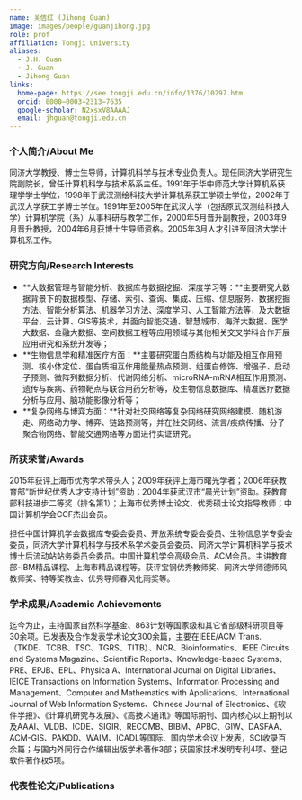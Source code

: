 ```yaml
---
name: 关佶红 (Jihong Guan)
image: images/people/guanjihong.jpg
role: prof
affiliation: Tongji University
aliases:
  - J.H. Guan
  - J. Guan
  - Jihong Guan
links:
  home-page: https://see.tongji.edu.cn/info/1376/10297.htm
  orcid: 0000−0003−2313−7635
  google-scholar: N2xsxV8AAAAJ
  email: jhguan@tongji.edu.cn
---
```


### 个人简介/About Me
同济大学教授、博士生导师，计算机科学与技术专业负责人。现任同济大学研究生院副院长，曾任计算机科学与技术系系主任。1991年于华中师范大学计算机系获理学学士学位，1998年于武汉测绘科技大学计算机系获工学硕士学位，2002年于武汉大学获工学博士学位。1991年至2005年在武汉大学（包括原武汉测绘科技大学）计算机学院（系）从事科研与教学工作，2000年5月晋升副教授，2003年9月晋升教授，2004年6月获博士生导师资格。2005年3月人才引进至同济大学计算机系工作。

### 研究方向/Research Interests
- **大数据管理与智能分析、数据库与数据挖掘、深度学习等：**主要研究大数据背景下的数据模型、存储、索引、查询、集成、压缩、信息服务、数据挖掘方法、智能分析算法、机器学习方法、深度学习、人工智能方法等，及大数据平台、云计算、GIS等技术，并面向智能交通、智慧城市、海洋大数据、医学大数据、金融大数据、空间数据工程等应用领域与其他相关交叉学科合作开展应用研究和系统开发等；
- **生物信息学和精准医疗方面：**主要研究蛋白质结构与功能及相互作用预测、核小体定位、蛋白质相互作用能量热点预测、组蛋白修饰、增强子、启动子预测、微阵列数据分析、代谢网络分析、microRNA-mRNA相互作用预测、遗传与疾病、药物靶点与联合用药分析等，及生物信息数据库、精准医疗数据分析与应用、脑功能影像分析等；
- **复杂网络与博弈方面：**针对社交网络等复杂网络研究网络建模、随机游走、网络动力学、博弈、链路预测等，并在社交网络、流言/疾病传播、分子聚合物网络、智能交通网络等方面进行实证研究。

### 所获荣誉/Awards
2015年获评上海市优秀学术带头人；2009年获评上海市曙光学者；2006年获教育部“新世纪优秀人才支持计划”资助；2004年获武汉市“晨光计划”资助。获教育部科技进步二等奖（排名第1）；上海市优秀博士论文、优秀硕士论文指导教师；中国计算机学会CCF杰出会员。

担任中国计算机学会数据库专委会委员、开放系统专委会委员、生物信息学专委会委员，同济大学计算机科学与技术系学术委员会委员、同济大学计算机科学与技术博士后流动站站务委员会委员。中国计算机学会高级会员、ACM会员。主讲教育部-IBM精品课程、上海市精品课程等。获评宝钢优秀教师奖、同济大学师德师风教师奖、特等奖教金、优秀导师春风化雨奖等。

### 学术成果/Academic Achievements
迄今为止，主持国家自然科学基金、863计划等国家级和其它省部级科研项目等30余项。已发表及合作发表学术论文300余篇，主要在IEEE/ACM Trans.（TKDE、TCBB、TSC、TGRS、TITB）、NCR、Bioinformatics、IEEE Circuits and Systems Magazine、Scientific Reports、Knowledge-based Systems、PRE、EPJB、EPL、Physica A、International Journal on Digital Libraries、IEICE Transactions on Information Systems、Information Processing and Management、Computer and Mathematics with Applications、International Journal of Web Information Systems、Chinese Journal of Electronics、《软件学报》、《计算机研究与发展》、《高技术通讯》等国际期刊、国内核心以上期刊以及AAAI、VLDB、ICDE、SIGIR、RECOMB、BIBM、APBC、GIW、DASFAA、ACM-GIS、PAKDD、WAIM、ICADL等国际、国内学术会议上发表，SCI收录百余篇；与国内外同行合作编辑出版学术著作3部；获国家技术发明专利4项、登记软件著作权5项。

### 代表性论文/Publications
